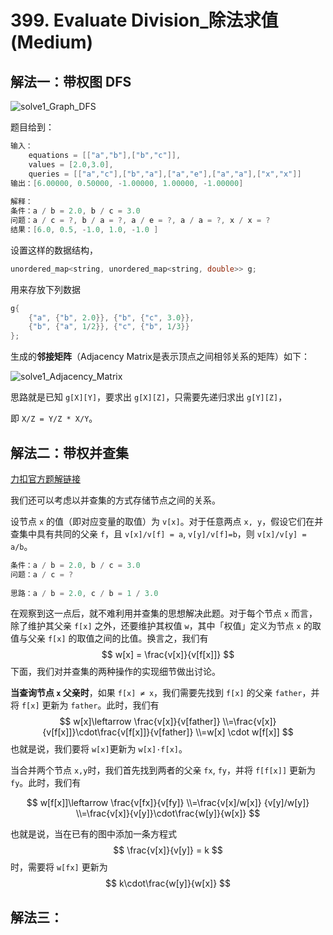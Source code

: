 # 399. Evaluate Division_除法求值(Medium)



## 解法一：带权图 DFS

![solve1_Graph_DFS]()

题目给到：

```cpp
输入：
    equations = [["a","b"],["b","c"]], 
    values = [2.0,3.0], 
    queries = [["a","c"],["b","a"],["a","e"],["a","a"],["x","x"]]
输出：[6.00000, 0.50000, -1.00000, 1.00000, -1.00000]
        
解释：
条件：a / b = 2.0, b / c = 3.0
问题：a / c = ?, b / a = ?, a / e = ?, a / a = ?, x / x = ?
结果：[6.0, 0.5, -1.0, 1.0, -1.0 ]
```



设置这样的数据结构，

```cpp
unordered_map<string, unordered_map<string, double>> g;
```

用来存放下列数据

```cpp
g{
    {"a", {"b", 2.0}}, {"b", {"c", 3.0}},
    {"b", {"a", 1/2}}, {"c", {"b", 1/3}}
};
```



生成的**邻接矩阵**（Adjacency Matrix是表示顶点之间相邻关系的矩阵）如下：

![solve1_Adjacency_Matrix]()



思路就是已知 `g[X][Y]`，要求出 `g[X][Z]`，只需要先递归求出 `g[Y][Z]`，

即 `X/Z = Y/Z * X/Y`。



## 解法二：带权并查集

[力扣官方题解链接](https://leetcode-cn.com/problems/evaluate-division/solution/chu-fa-qiu-zhi-by-leetcode-solution-8nxb/)



我们还可以考虑以并查集的方式存储节点之间的关系。

设节点 `x` 的值（即对应变量的取值）为 `v[x]`。对于任意两点 `x, y`，假设它们在并查集中具有共同的父亲 `f`，且 `v[x]/v[f] = a`, `v[y]/v[f]=b`，则 `v[x]/v[y] = a/b`。

```cpp
条件：a / b = 2.0, b / c = 3.0
问题：a / c = ?
    
思路：a / b = 2.0, c / b = 1 / 3.0
```



在观察到这一点后，就不难利用并查集的思想解决此题。对于每个节点 `x` 而言，除了维护其父亲 `f[x]` 之外，还要维护其权值 `w`，其中「权值」定义为节点 `x` 的取值与父亲 `f[x]` 的取值之间的比值。换言之，我们有
$$
w[x] = \frac{v[x]}{v[f[x]]}
$$
下面，我们对并查集的两种操作的实现细节做出讨论。

**当查询节点 `x` 父亲时**，如果 `f[x] ≠ x`，我们需要先找到 `f[x]` 的父亲 `father`，并将 `f[x]` 更新为 `father`。此时，我们有
$$
w[x]\leftarrow \frac{v[x]}{v[father]} 
\\=\frac{v[x]}{v[f[x]]}\cdot\frac{v[f[x]]}{v[father]}
\\=w[x] \cdot w[f[x]]
$$
也就是说，我们要将 `w[x]`更新为 `w[x]·f[x]`。

当合并两个节点 `x,y`时，我们首先找到两者的父亲 `fx`, `fy`，并将 `f[f[x]]` 更新为 `fy`。此时，我们有


$$
w[f[x]]\leftarrow \frac{v[fx]}{v[fy]} 
\\=\frac{v[x]/w[x]} {v[y]/w[y]}
\\=\frac{v[x]}{v[y]}\cdot\frac{w[y]}{w[x]}
$$

也就是说，当在已有的图中添加一条方程式
$$
\frac{v[x]}{v[y]} = k
$$
时，需要将 `w[fx]` 更新为
$$
k\cdot\frac{w[y]}{w[x]}
$$

## 解法三：


